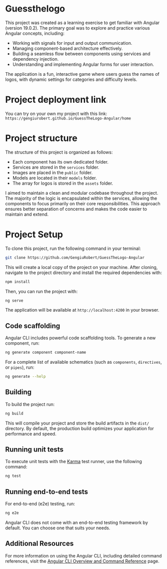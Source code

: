 # Guessthelogo

This project was created as a learning exercise to get familiar with Angular (version 19.0.2). The primary goal was to explore and practice various Angular concepts, including:

* Working with signals for input and output communication.
* Managing component-based architecture effectively.
* Building a seamless flow between components using services and dependency injection.
* Understanding and implementing Angular forms for user interaction.

The application is a fun, interactive game where users guess the names of logos, with dynamic settings for categories and difficulty levels.

# Project deployment link

You can try on your own my project with this link:
 `https://gengiurobert.github.io/GuessTheLogo-Angular/home`

# Project structure

The structure of this project is organized as follows:

* Each component has its own dedicated folder.
* Services are stored in the `services` folder.
* Images are placed in the `public` folder.
* Models are located in their `models` folder.
* The array for logos is stored in the `assets` folder.

I aimed to maintain a clean and modular codebase throughout the project. The majority of the logic is encapsulated within the services, allowing the components to focus primarily on their core responsibilities. This approach ensures better separation of concerns and makes the code easier to maintain and extend.

# Project Setup

To clone this project, run the following command in your terminal:

```bash
git clone https://github.com/GengiuRobert/GuessTheLogo-Angular
```

This will create a local copy of the project on your machine. After cloning, navigate to the project directory and install the required dependencies with:

```bash
npm install
```

Then, you can run the project with:

```bash
ng serve
```

The application will be available at `http://localhost:4200` in your browser.

## Code scaffolding

Angular CLI includes powerful code scaffolding tools. To generate a new component, run:

```bash
ng generate component component-name
```

For a complete list of available schematics (such as `components`, `directives`, or `pipes`), run:

```bash
ng generate --help
```

## Building

To build the project run:

```bash
ng build
```

This will compile your project and store the build artifacts in the `dist/` directory. By default, the production build optimizes your application for performance and speed.

## Running unit tests

To execute unit tests with the [Karma](https://karma-runner.github.io) test runner, use the following command:

```bash
ng test
```

## Running end-to-end tests

For end-to-end (e2e) testing, run:

```bash
ng e2e
```

Angular CLI does not come with an end-to-end testing framework by default. You can choose one that suits your needs.

## Additional Resources

For more information on using the Angular CLI, including detailed command references, visit the [Angular CLI Overview and Command Reference](https://angular.dev/tools/cli) page.
